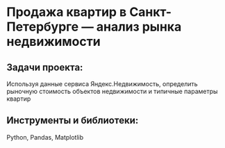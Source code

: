 # Продажа квартир в Санкт-Петербурге — анализ рынка недвижимости
## Задачи проекта:
Используя данные сервиса Яндекс.Недвижимость, определить рыночную стоимость объектов недвижимости и типичные параметры квартир

## Инструменты и библиотеки: 
Python, Pandas, Matplotlib
